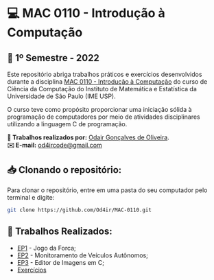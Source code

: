 # 💻 MAC 0110 - Introdução à Computação 
## 📅 1º Semestre - 2022

Este repositório abriga trabalhos práticos e exercícios desenvolvidos durante a disciplina [MAC 0110 - Introdução à Computação](https://uspdigital.usp.br/jupiterweb/obterDisciplina?nomdis=&sgldis=MAC0110) do curso de Ciência da Computação do Instituto de Matemática e Estatística da Universidade de São Paulo (IME USP).

O curso teve como propósito proporcionar uma iniciação sólida à programação de computadores por meio de atividades disciplinares utilizando a linguagem C de programação.

**👤 Trabalhos realizados por:** [Odair Gonçalves de Oliveira](https://github.com/Od4ir).  
**✉️ E-mail:** [od4ircode@gmail.com](mailto:od4ircode@gmail.com)
<br>

## 📥 Clonando o repositório:
Para clonar o repositório, entre em uma pasta do seu computador pelo terminal e digite:
```bash
git clone https://github.com/Od4ir/MAC-0110.git
```

## 📝 Trabalhos Realizados:
- [EP1](https://github.com/Od4ir/MAC-0110/tree/main/EP1) - Jogo da Forca;
- [EP2](https://github.com/Od4ir/MAC-0110/tree/main/EP2) - Monitoramento de Veículos Autônomos;
- [EP3](https://github.com/Od4ir/MAC-0110/tree/main/EP3) - Editor de Imagens em C;
- [Exercícios](https://github.com/Od4ir/MAC-0110/tree/main/Exercicios)
